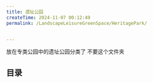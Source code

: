 ```yaml
---
title: 遗址公园
createTime: 2024-11-07 00:12:49
permalink: /LandscapeLeisureGreenSpace/HeritagePark/


---
```


放在专类公园中的遗址公园分类了  不要这个文件夹

## 目录

